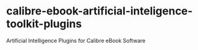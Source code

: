 # calibre-ebook-artificial-inteligence-toolkit-plugins
Artificial Intelligence Plugins for Calibre eBook Software
